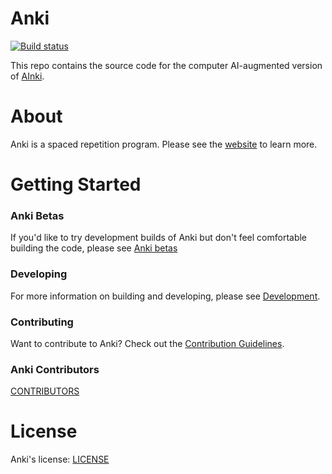 # Anki

[![Build status](https://badge.buildkite.com/c9edf020a4aec976f9835e54751cc5409d843adbb66d043bd3.svg?branch=main)](https://buildkite.com/ankitects/anki-ci)

This repo contains the source code for the computer AI-augmented version of
[AInki](https://apps.ankiweb.net).

# About

Anki is a spaced repetition program. Please see the [website](https://apps.ankiweb.net) to learn more.

# Getting Started

### Anki Betas

If you'd like to try development builds of Anki but don't feel comfortable
building the code, please see [Anki betas](https://betas.ankiweb.net/)

### Developing

For more information on building and developing, please see [Development](./docs/development.md).

### Contributing

Want to contribute to Anki? Check out the [Contribution Guidelines](./docs/contributing.md).

### Anki Contributors

[CONTRIBUTORS](./CONTRIBUTORS)

# License

Anki's license: [LICENSE](./LICENSE)
